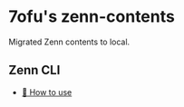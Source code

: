 # 7ofu's zenn-contents

Migrated Zenn contents to local.

## Zenn CLI

- [📘 How to use](https://zenn.dev/zenn/articles/zenn-cli-guide)